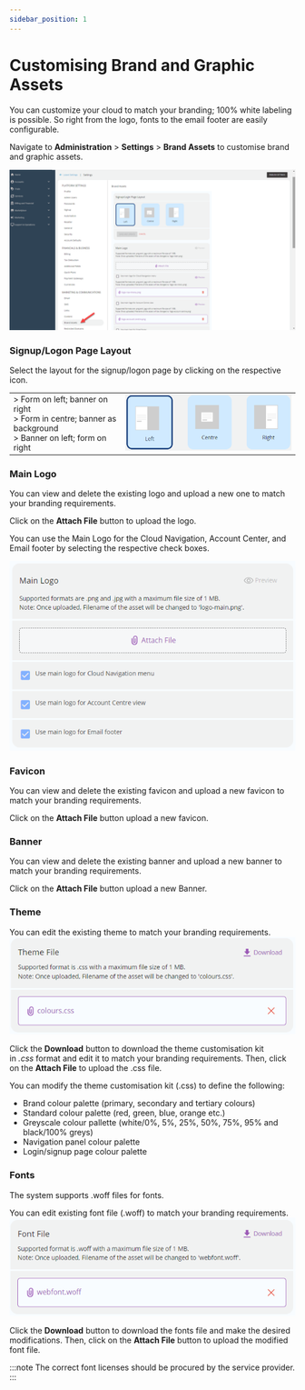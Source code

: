 ```yaml
---
sidebar_position: 1
---
```

# Customising Brand and Graphic Assets

You can customize your cloud to match your branding; 100% white labeling is possible. So right from the logo, fonts to the email footer are easily configurable. 

Navigate to **Administration** > **Settings** > **Brand Assets** to customise brand and graphic assets.

![Branding](img/brand1.png)

### Signup/Logon Page Layout
Select the layout for the signup/logon page by clicking on the respective icon.

|                                                                                                                      |                             |
| -------------------------------------------------------------------------------------------------------------------- | --------------------------- |
| > Form on left; banner on right <br /> > Form in centre; banner as background <br /> > Banner on left; form on right | ![Branding](img/brand2.png) |

### Main Logo

You can view and delete the existing logo and upload a new one to match your branding requirements. 

Click on the **Attach File** button to upload the logo. 

You can use the Main Logo for the Cloud Navigation, Account Center, and Email footer by selecting the respective check boxes.

![Branding](img/brand3.png)

### Favicon

You can view and delete the existing favicon and upload a new favicon to match your branding requirements. 

Click on the **Attach File** button upload a new favicon.

### Banner

You can view and delete the existing banner and upload a new banner to match your branding requirements. 

Click on the **Attach File** button upload a new Banner.

### Theme

You can edit the existing theme to match your branding requirements. 
![Branding](img/brand4.png)

Click the **Download** button to download the theme customisation kit in _.css_ format and edit it to match your branding requirements. Then, click on the **Attach File** to upload the .css file.

You can modify the theme customisation kit (.css) to define the following:

- Brand colour palette (primary, secondary and tertiary colours)
- Standard colour palette (red, green, blue, orange etc.)
- Greyscale colour pallette (white/0%, 5%, 25%, 50%, 75%, 95% and black/100% greys)
- Navigation panel colour palette
- Login/signup page colour palette

### Fonts

The system supports .woff files for fonts. 

You can edit existing font file (.woff) to match your branding requirements. 
![Branding](img/brand5.png)

Click the **Download** button to download the fonts file and make the desired modifications. Then, click on the **Attach File** button to upload the modified font file. 

:::note
The correct font licenses should be procured by the service provider.
:::




